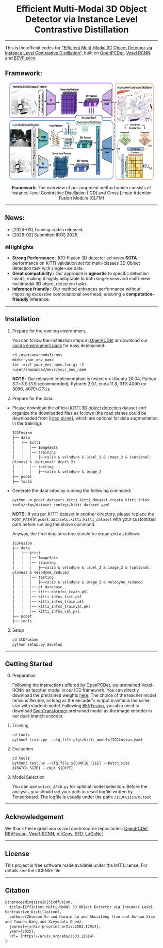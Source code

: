 <div align="center">

# Efficient Multi-Modal 3D Object Detector via Instance Level Contrastive Distillation

</div>

---

This is the official codes for ["Efficient Multi-Modal 3D Object Detector via Instance Level Contrastive Distillation"](https://arxiv.org/abs/2503.12914), built on [OpenPCDet](https://github.com/open-mmlab/OpenPCDet), [Voxel RCNN](https://github.com/djiajunustc/Voxel-R-CNN) and [BEVFusion](https://github.com/mit-han-lab/bevfusion).

## Framework:
<p align="center">
  <img src="docs/framework1.png" width="95%" height="320">
</p>
<p align="center"><b>Framework:</b> The overview of our proposed method which consists of Instance-level Contrastive Distillation (ICD) and Cross Linear Attention Fusion Module (CLFM)</p>

---

## News:
- [2025-03] Training codes released.
- [2025-02] Submitted IROS 2025.

### 🔥Highlights
* **Strong Performance :** ICD-Fusion 3D detector achieves **SOTA** performance on KITTI validation set for multi-classes 3D Object detection task with single-use data.
* **Great compatibility :** Our approach is **agnostic** to specific detection heads, making it highly adaptable to both single-view and multi-view multimodal 3D object detection tasks.
* **Inference friendly :** Our method enhances performance without imposing excessive computational overhead, ensuring a **computation-friendly** inference.
---

## Installation
1.  Prepare for the running environment.

    You can  follow the installation steps in [OpenPCDet](https://github.com/open-mmlab/OpenPCDet) or download our [conda environment pack]() for easy deployment:

    ```
    cd /user/anaconda3/envs
    mkdir your_env_name
    tar -xzvf your_env_name.tar.gz -C /user/anaconda3/envs/your_env_name
    ```
    
    **NOTE :** Our released implementation is tested on: Ubuntu 20.04, Python 3.7~3.9 (3.9 recommended), Pytorch 2.0.1, cuda 11.8, RTX 4090 (or 3090, 4070) GPUs.


2. Prepare for the data.

* Please download the official [KITTI 3D object detection](http://www.cvlibs.net/datasets/kitti/eval_object.php?obj_benchmark=3d) dataset and organize the downloaded files as follows (the road planes could be downloaded from [[road plane]](https://drive.google.com/file/d/1d5mq0RXRnvHPVeKx6Q612z0YRO1t2wAp/view?usp=sharing), which are optional for data augmentation in the training):
    ```
    ICDFusion
    ├── data
    │   ├── kitti
    │   │   │── ImageSets
    │   │   │── training
    │   │   │   ├──calib & velodyne & label_2 & image_2 & (optional: planes) & (optional: depth_2)
    │   │   │── testing
    │   │   │   ├──calib & velodyne & image_2
    ├── pcdet
    ├── tools
    ```
* Generate the data infos by running the following command: 
    ```
    python -m pcdet.datasets.kitti.kitti_dataset create_kitti_infos tools/cfgs/dataset_configs/kitti_dataset.yaml
    ```
    **NOTE :** If you put KITTI dataset in another directory, please replace the `ROOT_PATH` in `pcdet.datasets.kitti.kitti_dataset` with your customized path before running the above command. 

    Anyway, the final data structure should be organized as follows:

    ```
    ICDFusion
    ├── data
    │   ├── kitti
    │   │   │── ImageSets
    │   │   │── training
    │   │   │   ├──calib & velodyne & label_2 & image_2 & (optional: planes) & velodyne_reduced
    │   │   │── testing
    │   │   │   ├──calib & velodyne & image_2 & velodyne_reduced
    │   │   │── gt_database
    │   │   │── kitti_dbinfos_train.pkl
    │   │   │── kitti_infos_test.pkl
    │   │   │── kitti_infos_train.pkl
    │   │   │── kitti_infos_trainval.pkl
    │   │   │── kitti_infos_val.pkl
    ├── pcdet
    ├── tools
    ```

3. Setup
    ```
    cd ICDFusion
    python setup.py develop
    ```
---

## Getting Started
0. Preparation

    Following the instructions offered by [OpenPCDet](https://github.com/open-mmlab/OpenPCDet), we pretrained Voxel-RCNN as teacher model in our ICD framework. You can directly download the pretrained weights [here](). The choice of the teacher model remains flexible, as long as the encoder's output maintains the same size with student model. Following [BEVFusion](https://github.com/mit-han-lab/bevfusion), you also need to download [SwinTransformer]() pretrained model as the image encoder in our dual-branch encoder.

1. Training
    ```
    cd tools
    python3 train.py --cfg_file cfgs/kitti_models/ICDfusion.yaml
    ```

2. Evaluation 
    ```
    cd tools
    python3 test.py --cfg_file ${CONFIG_FILE} --batch_size ${BATCH_SIZE} --ckpt ${CKPT}
    ```

3. Model Selection
    
    You can use `select_AP40.py` for optimal model selection. Before the analysis, you should set your path to result logfile written by Tensorboard. The logfile is usually under the path: `/ICDFusion/output`

---

## Acknowledgement

We thank these great works and open-source repositories: [OpenPCDet](https://github.com/open-mmlab/OpenPCDet), [BEVFusion](https://github.com/mit-han-lab/bevfusion), [Voxel-RCNN](https://github.com/djiajunustc/Voxel-R-CNN), [VirConv](https://github.com/hailanyi/VirConv), [SFD](https://github.com/LittlePey/SFD), [LoGoNet](https://github.com/PJLab-ADG/LoGoNet)

---

## License
This project is free software made available under the MIT License. For details see the LICENSE file.

---

## Citation
```
@inproceedings{su2025icdfusion,
  title={Efficient Multi-Modal 3D Object Detector via Instance Level Contrastive Distillation},
  author={Zhuoqun Su and Huimin Lu and Shuaifeng Jiao and Junhao Xiao and Yaonan Wang and Xieyuanli Chen},
  journal={arXiv preprint arXiv:2503.12914},
  year={2025},
  url= {https://arxiv.org/abs/2503.12914}
}
```
